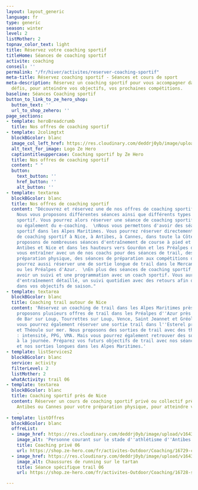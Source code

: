 ```yaml
---
layout: layout_generic
language: fr
type: generic
season: winter
level: 2
listMother: 2
topnav_color_text: light
title: Réservez votre coaching sportif
titleHome: Séances de coaching sportif
activite: coaching
conseil: ''
permalink: "/fr/hiver/activites/reserver-coaching-sportif"
meta-title: Réservez coaching sportif - Séances et cours de sport
meta-description: Réservez un coaching sportif pour vous accompagner dans vos prochains
  défis, pour atteindre vos objectifs, vos prochaines compétitions.
baseline: Séances Coaching sportif
button_to_link_to_ze_hero_shop:
  button_text: ''
  url_to_shop_zehero: ''
page_sections:
- template: heroBreadcrumb
  title: Nos offres de coaching sportif
- template: 2colimgtxt
  blockBGcolor: blanc
  image_col_left_href: https://res.cloudinary.com/deddrj0yb/image/upload/v1640094644/website/logo/Sur%20fond%20clair/logo-ze-hero-horizontal_4_a3dhvk.png
  alt_text_for_image: Logo Ze Hero
  captiontitleuppercase: Coaching sportif by Ze Hero
  title: Nos offres de coaching sportif
  content: " "
  button:
    text_button: ''
    href_button: ''
    alt_button: ''
- template: textarea
  blockBGcolor: blanc
  title: Nos offres de coaching sportif
  content: "Découvrez et réservez une de nos offres de coaching sportif chez Ze Hero.
    Nous vous proposons différentes séances ainsi que différents types de coaching
    sportif. Vous pourrez alors réserver une séance de coaching sportif privé, collectif
    ou également du e-coaching.  \nNous vous permettons d'avoir des séances de coaching
    sportif dans les Alpes Maritimes. Vous pourrez réserver directement une séance
    de coaching sportif à Nice, à Antibes, à Cannes, dans toute la Côte d’Azur. Nous
    proposons de nombreuses séances d'entraînement de course à pied et de trail à
    Antibes et Nice et dans les hauteurs vers Gourdon et les Préalpes d'Azur. Partez
    vous entraîner avec un de nos coachs pour des séances de trail, des séances de
    préparation physique, des séances de préparation aux compétitions de trail. Vous
    pourrez aussi réserver une de sortie longue de trail dans le Mercantour, l'Esterel
    ou les Préalpes d'Azur.  \nEn plus des séances de coaching sportif, vous pouvez
    avoir un suivi et une programmation avec un coach sportif. Vous aurez un plan
    d'entraînement détaillé, un suivi quotidien avec des retours afin d'être accompagné
    dans vos objectifs de saison."
- template: textarea
  blockBGcolor: blanc
  title: Coaching trail autour de Nice
  content: 'Réservez un coaching de trail dans les Alpes Maritimes près de Nice. Nous
    proposons plusieurs offres de trail dans les Préalpes d''Azur près des villages
    de Bar sur Loup, Tourrettes sur Loup, Vence, Saint Jeannet et Gréolières. Mais
    vous pourrez également réserver une sortie trail dans l''Esterel près de Cannes
    et Théoule sur mer. Nous proposons des sorties de trail avec des thèmes d''entraînements
    : intensité, PPG, VMA. Mais vous pourrez également retrouver des sorties d''endurances
    à la journée. Préparez vos futurs objectifs de trail avec nos séances d''entraînements
    et nos sorties longues dans les Alpes Maritimes.'
- template: listServices2
  blockBGcolor: blanc
  service: activity
  filterLevel: 2
  listMother: 2
  whatActivity: trail 06
- template: textarea
  blockBGcolor: blanc
  title: Coaching sportif près de Nice
  content: Réserver un cours de coaching sportif privé ou collectif près de Nice,
    Antibes ou Cannes pour votre préparation physique, pour atteindre vos objectifs
    .
- template: listOffres
  blockBGcolor: blanc
  offreList:
  - image_href: https://res.cloudinary.com/deddrj0yb/image/upload/v1643293325/website/Coaching/G0180403_1638033833951-min_eyxwxy.jpg
    image_alt: 'Personne courant sur le stade d''athlétisme d''Antibes '
    title: Coaching privé 06
    url: https://shop.ze-hero.com/fr/activites-Outdoor/Coaching/16729-coaching-personnalise-et-prive-1h-antibes-06-activite-ze-hero
  - image_href: https://res.cloudinary.com/deddrj0yb/image/upload/v1643293324/website/Coaching/GOPR0301_1638033833951-min_at9qzj.jpg
    image_alt: Chaussures de running sur le tartan
    title: Séance spécifique trail 06
    url: https://shop.ze-hero.com/fr/activites-Outdoor/Coaching/16728-seances-specifiques-course-a-pied-activite-ze-hero

---
```

